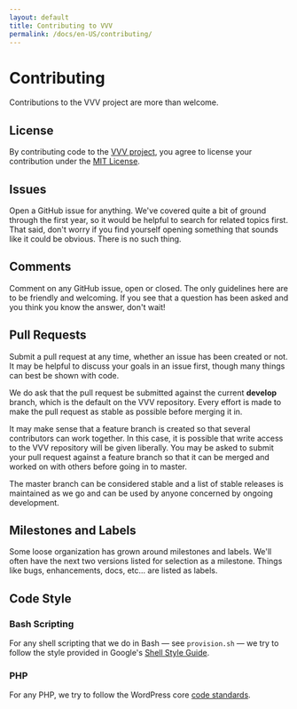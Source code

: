 ```yaml
---
layout: default
title: Contributing to VVV
permalink: /docs/en-US/contributing/
---
```


# Contributing

Contributions to the VVV project are more than welcome.

## License

By contributing code to the [VVV project](https://github.com/varying-vagrant-vagrants/vvv/), you agree to license your contribution under the [MIT License](LICENSE).

## Issues

Open a GitHub issue for anything. We've covered quite a bit of ground through the first year, so it would be helpful to search for related topics first. That said, don't worry if you find yourself opening something that sounds like it could be obvious. There is no such thing.

## Comments

Comment on any GitHub issue, open or closed. The only guidelines here are to be friendly and welcoming. If you see that a question has been asked and you think you know the answer, don't wait!

## Pull Requests

Submit a pull request at any time, whether an issue has been created or not. It may be helpful to discuss your goals in an issue first, though many things can best be shown with code.

We do ask that the pull request be submitted against the current **develop** branch, which is the default on the VVV repository. Every effort is made to make the pull request as stable as possible before merging it in.

It may make sense that a feature branch is created so that several contributors can work together. In this case, it is possible that write access to the VVV repository will be given liberally. You may be asked to submit your pull request against a feature branch so that it can be merged and worked on with others before going in to master.

The master branch can be considered stable and a list of stable releases is maintained as we go and can be used by anyone concerned by ongoing development.

## Milestones and Labels

Some loose organization has grown around milestones and labels. We'll often have the next two versions listed for selection as a milestone. Things like bugs, enhancements, docs, etc... are listed as labels.

## Code Style

### Bash Scripting

For any shell scripting that we do in Bash — see `provision.sh` — we try to follow the style provided in Google's [Shell Style Guide](https://google.github.io/styleguide/shell.xml).

### PHP

For any PHP, we try to follow the WordPress core [code standards](https://make.wordpress.org/core/handbook/coding-standards/).
